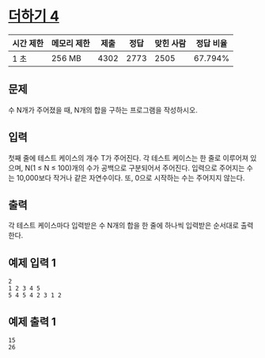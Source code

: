 # [더하기 4](https://www.acmicpc.net/problem/11024)

| 시간 제한 | 메모리 제한 | 제출 | 정답 | 맞힌 사람 | 정답 비율 |
| --- | --- | --- | --- | --- | --- |
| 1 초 | 256 MB | 4302 | 2773 | 2505 | 67.794% |

## 문제

수 N개가 주어졌을 때, N개의 합을 구하는 프로그램을 작성하시오.

## 입력

첫째 줄에 테스트 케이스의 개수 T가 주어진다. 각 테스트 케이스는 한 줄로 이루어져 있으며, N(1 ≤ N ≤ 100)개의 수가 공백으로 구분되어서 주어진다. 입력으로 주어지는 수는 10,000보다 작거나 같은 자연수이다. 또, 0으로 시작하는 수는 주어지지 않는다.

## 출력

각 테스트 케이스마다 입력받은 수 N개의 합을 한 줄에 하나씩 입력받은 순서대로 출력한다.

## 예제 입력 1

```
2
1 2 3 4 5
5 4 5 4 2 3 1 2

```

## 예제 출력 1

```
15
26
```
